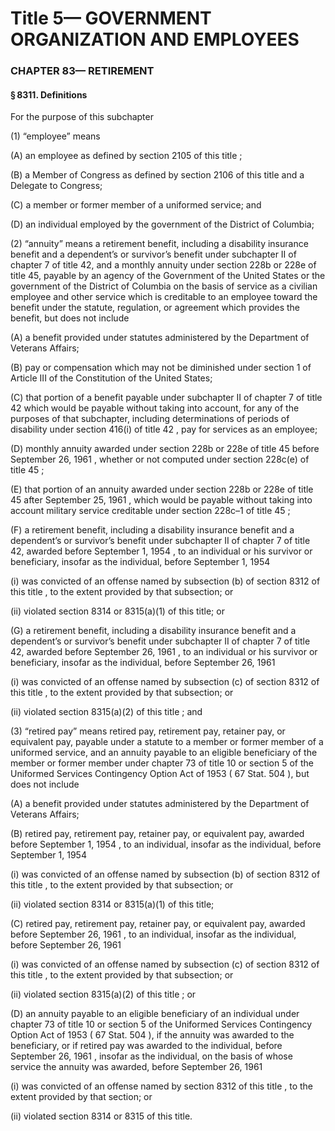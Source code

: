 
# Title 5— GOVERNMENT ORGANIZATION AND EMPLOYEES
### CHAPTER 83— RETIREMENT
#### § 8311. Definitions

For the purpose of this subchapter

(1) “employee” means

(A) an employee as defined by section 2105 of this title ;

(B) a Member of Congress as defined by section 2106 of this title and a Delegate to Congress;

(C) a member or former member of a uniformed service; and

(D) an individual employed by the government of the District of Columbia;

(2) “annuity” means a retirement benefit, including a disability insurance benefit and a dependent’s or survivor’s benefit under subchapter II of chapter 7 of title 42, and a monthly annuity under section 228b or 228e of title 45, payable by an agency of the Government of the United States or the government of the District of Columbia on the basis of service as a civilian employee and other service which is creditable to an employee toward the benefit under the statute, regulation, or agreement which provides the benefit, but does not include

(A) a benefit provided under statutes administered by the Department of Veterans Affairs;

(B) pay or compensation which may not be diminished under section 1 of Article III of the Constitution of the United States;

(C) that portion of a benefit payable under subchapter II of chapter 7 of title 42 which would be payable without taking into account, for any of the purposes of that subchapter, including determinations of periods of disability under section 416(i) of title 42 , pay for services as an employee;

(D) monthly annuity awarded under section 228b or 228e of title 45 before September 26, 1961 , whether or not computed under section 228c(e) of title 45 ;

(E) that portion of an annuity awarded under section 228b or 228e of title 45 after September 25, 1961 , which would be payable without taking into account military service creditable under section 228c–1 of title 45 ;

(F) a retirement benefit, including a disability insurance benefit and a dependent’s or survivor’s benefit under subchapter II of chapter 7 of title 42, awarded before September 1, 1954 , to an individual or his survivor or beneficiary, insofar as the individual, before September 1, 1954

(i) was convicted of an offense named by subsection (b) of section 8312 of this title , to the extent provided by that subsection; or

(ii) violated section 8314 or 8315(a)(1) of this title; or

(G) a retirement benefit, including a disability insurance benefit and a dependent’s or survivor’s benefit under subchapter II of chapter 7 of title 42, awarded before September 26, 1961 , to an individual or his survivor or beneficiary, insofar as the individual, before September 26, 1961

(i) was convicted of an offense named by subsection (c) of section 8312 of this title , to the extent provided by that subsection; or

(ii) violated section 8315(a)(2) of this title ; and

(3) “retired pay” means retired pay, retirement pay, retainer pay, or equivalent pay, payable under a statute to a member or former member of a uniformed service, and an annuity payable to an eligible beneficiary of the member or former member under chapter 73 of title 10 or section 5 of the Uniformed Services Contingency Option Act of 1953 ( 67 Stat. 504 ), but does not include

(A) a benefit provided under statutes administered by the Department of Veterans Affairs;

(B) retired pay, retirement pay, retainer pay, or equivalent pay, awarded before September 1, 1954 , to an individual, insofar as the individual, before September 1, 1954

(i) was convicted of an offense named by subsection (b) of section 8312 of this title , to the extent provided by that subsection; or

(ii) violated section 8314 or 8315(a)(1) of this title;

(C) retired pay, retirement pay, retainer pay, or equivalent pay, awarded before September 26, 1961 , to an individual, insofar as the individual, before September 26, 1961

(i) was convicted of an offense named by subsection (c) of section 8312 of this title , to the extent provided by that subsection; or

(ii) violated section 8315(a)(2) of this title ; or

(D) an annuity payable to an eligible beneficiary of an individual under chapter 73 of title 10 or section 5 of the Uniformed Services Contingency Option Act of 1953 ( 67 Stat. 504 ), if the annuity was awarded to the beneficiary, or if retired pay was awarded to the individual, before September 26, 1961 , insofar as the individual, on the basis of whose service the annuity was awarded, before September 26, 1961

(i) was convicted of an offense named by section 8312 of this title , to the extent provided by that section; or

(ii) violated section 8314 or 8315 of this title.
